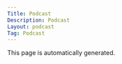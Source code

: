 ```yaml
---
Title: Podcast
Description: Podcast
Layout: podcast
Tag: Podcast
---
```

This page is automatically generated.